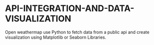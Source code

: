 # API-INTEGRATION-AND-DATA-VISUALIZATION
Open weathermap use Python to fetch data from a public api and create visualization using Matplotlib or Seaborn Libraries.
